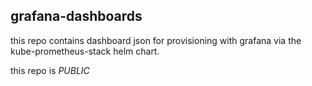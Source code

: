 ## grafana-dashboards

this repo contains dashboard json for provisioning with grafana via the kube-prometheus-stack helm chart.

this repo is *PUBLIC*
